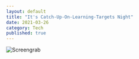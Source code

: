 ```yaml
---
layout: default
title: "It's Catch-Up-On-Learning-Targets Night"
date: 2021-03-26
category: Tech
published: true
---
```


![Screengrab][def]

[def]: https://blogger.googleusercontent.com/img/b/R29vZ2xl/AVvXsEjuiy9OAfKNzuLerGkfHzEt7D0ca5dTeHGs5K8Wuf6fwtnlMlhEPDF9E8XJ00692OLNnECG0KEgp1_iwfi6CYrpjZ6FfppDeJfElTZ4nCLj6HDpuW-wWgSg03CCpmtFZQ8GmhWpEAVjGQg/s2048/960E1DD0-EC71-4489-98B2-B54DB97C0968.jpeg
